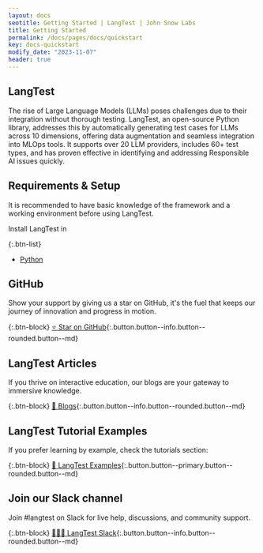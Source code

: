 ```yaml
---
layout: docs
seotitle: Getting Started | LangTest | John Snow Labs
title: Getting Started
permalink: /docs/pages/docs/quickstart
key: docs-quickstart
modify_date: "2023-11-07"
header: true
---
```


<div class="main-docs" markdown="1">

## LangTest

The rise of Large Language Models (LLMs) poses challenges due to their integration without thorough testing. LangTest, an open-source Python library, addresses this by automatically generating test cases for LLMs across 10 dimensions, offering data augmentation and seamless integration into MLOps tools. It supports over 20 LLM providers, includes 60+ test types, and has proven effective in identifying and addressing Responsible AI issues quickly.

<div class="block-box quickstart-box"><div class="left-box" markdown="1">

## Requirements & Setup

It is recommended to have basic knowledge of the framework and a working environment before using LangTest.

</div><div class="right-box" markdown="1">

Install LangTest in

{:.btn-list}
* [Python](/docs/pages/docs/install)

</div></div>

<div class="block-wrapper"><div class="block-box" markdown="1">

## GitHub

Show your support by giving us a star on GitHub, it's the fuel that keeps our journey of innovation and progress in motion.

{:.btn-block}
[⭐ Star on GitHub](https://github.com/JohnSnowLabs/langtest){:.button.button--info.button--rounded.button--md}

</div><div class="block-box" markdown="1">

## LangTest Articles

If you thrive on interactive education, our blogs are your gateway to immersive knowledge.

{:.btn-block}
[📃 Blogs](https://www.johnsnowlabs.com/responsible-ai-blog/){:.button.button--info.button--rounded.button--md}

</div></div>

<div class="block-wrapper"><div class="block-box" markdown="1">

## LangTest Tutorial Examples
If you prefer learning by example, check the tutorials section:

{:.btn-block}
[🎯 LangTest Examples](https://langtest.org/docs/pages/tutorials/tutorials){:.button.button--primary.button--rounded.button--md}

</div><div class="block-wrapper"><div class="block-box" markdown="1">

## Join our Slack channel

Join #langtest on Slack for live help, discussions, and community support.

{:.btn-block}
[🧑🏻‍💻 LangTest Slack](https://www.johnsnowlabs.com/slack-redirect/){:.button.button--info.button--rounded.button--md}

</div></div>

